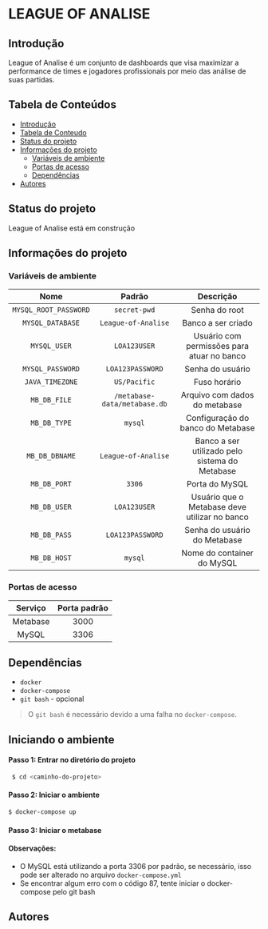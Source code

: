 # LEAGUE OF ANALISE

## Introdução

League of Analise é um conjunto de dashboards que visa maximizar a performance de times  e jogadores profissionais por meio das análise de suas partidas.

## Tabela de Conteúdos

<!--ts-->
   * [Introdução](#Introducao)
   * [Tabela de Conteudo](#tabela-de-conteudo)
   * [Status do projeto](#status-do-projeto)
   * [Informações do projeto](#informacoes-do-projeto)
      * [Variáveis de ambiente](#variaveis-de-ambiente)
      * [Portas de acesso](#portas-de-acesso)
      * [Dependências](#dependencias)
   * [Autores](#autores)
   
      
<!--te-->
## Status do projeto

League of Analise está em construção

## Informações do projeto

### Variáveis de ambiente
|         Nome          |            Padrão            |                   Descrição                    |
| :-------------------: | :--------------------------: | :--------------------------------------------: |
| `MYSQL_ROOT_PASSWORD` |         `secret-pwd`         |                 Senha do root                  |
|   `MYSQL_DATABASE`    |     `League-of-Analise`      |               Banco a ser criado               |
|     `MYSQL_USER`      |         `LOA123USER`         |   Usuário com permissões para atuar no banco   |
|   `MYSQL_PASSWORD`    |       `LOA123PASSWORD`       |                Senha do usuário                |
|    `JAVA_TIMEZONE`    |         `US/Pacific`         |                  Fuso horário                  |
|     `MB_DB_FILE`      | `/metabase-data/metabase.db` |         Arquivo com dados do metabase          |
|     `MB_DB_TYPE`      |           `mysql`            |       Configuração do banco do Metabase        |
|    `MB_DB_DBNAME`     |     `League-of-Analise`      | Banco a ser utilizado pelo sistema do Metabase |
|     `MB_DB_PORT`      |            `3306`            |                 Porta do MySQL                 |
|     `MB_DB_USER`      |         `LOA123USER`         | Usuário que o Metabase deve utilizar no banco  |
|     `MB_DB_PASS`      |       `LOA123PASSWORD`       |          Senha do usuário do Metabase          |
|     `MB_DB_HOST`      |           `mysql`            |           Nome do container do MySQL           |

### Portas de acesso
| Serviço  | Porta padrão |
| :------: | :----------: |
| Metabase |     3000     |
|  MySQL   |     3306     |

## Dependências
- `docker`
- `docker-compose`
- `git bash` - opcional

> O `git bash` é necessário devido a uma falha no `docker-compose`.

## Iniciando o ambiente

#### Passo 1: Entrar no diretório do projeto

```bash
 $ cd <caminho-do-projeto>
```

#### Passo 2: Iniciar o ambiente

```bash
$ docker-compose up
```
#### Passo 3: Iniciar o metabase

#### Observações:

- O MySQL está utilizando a porta 3306 por padrão, se necessário, isso pode ser alterado no arquivo `docker-compose.yml`
- Se encontrar algum erro com o código 87, tente iniciar o docker-compose pelo git bash

## Autores